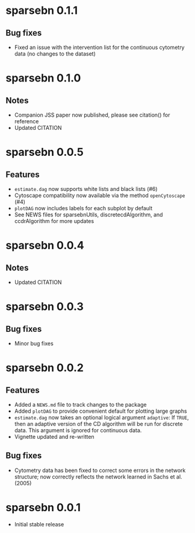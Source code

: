 # sparsebn 0.1.1

## Bug fixes

* Fixed an issue with the intervention list for the continuous cytometry data (no changes to the dataset)

# sparsebn 0.1.0

## Notes

* Companion JSS paper now published, please see citation() for reference
* Updated CITATION

# sparsebn 0.0.5

## Features

* `estimate.dag` now supports white lists and black lists (#6)
* Cytoscape compatibility now available via the method `openCytoscape` (#4)
* `plotDAG` now includes labels for each subplot by default
* See NEWS files for sparsebnUtils, discretecdAlgorithm, and ccdrAlgorithm for more updates

# sparsebn 0.0.4

## Notes

* Updated CITATION

# sparsebn 0.0.3

## Bug fixes

* Minor bug fixes

# sparsebn 0.0.2

## Features
* Added a `NEWS.md` file to track changes to the package
* Added `plotDAG` to provide convenient default for plotting large graphs
* `estimate.dag` now takes an optional logical argument `adaptive`: If `TRUE`, then an adaptive version of the CD algorithm will be run for discrete data. This argument is ignored for continuous data.
* Vignette updated and re-written

## Bug fixes

* Cytometry data has been fixed to correct some errors in the network structure; now correctly reflects the network learned in Sachs et al. (2005)

# sparsebn 0.0.1

* Initial stable release

